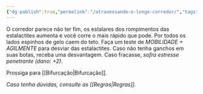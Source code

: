 ```yaml
---
{"dg-publish":true,"permalink":"/atravessando-o-longo-corredor/","tags":["RPG/livro-jogo/Aasthar/story-points"],"created":"2024-12-26T19:30:50.856-05:00","updated":"2025-01-12T12:41:06.721-05:00"}
---
```



O corredor parece não ter fim, os estalares dos rompimentos das estalactites aumenta e você corre o mais rápido que pode. Por todos os lados espinhos de gelo caem do teto. Faça um teste de *MOBILIDADE + AGILMENTE* para desviar das estalactites. Caso não tenha ganchos em suas botas, receba uma desvantagem. Caso fracasse, *sofra estresse penetrante (dano: +2)*.

Prossiga para [[Bifurcação\|Bifurcação]].

*Caso tenha dúvidas, consulte as [[Regras\|Regras]].*
